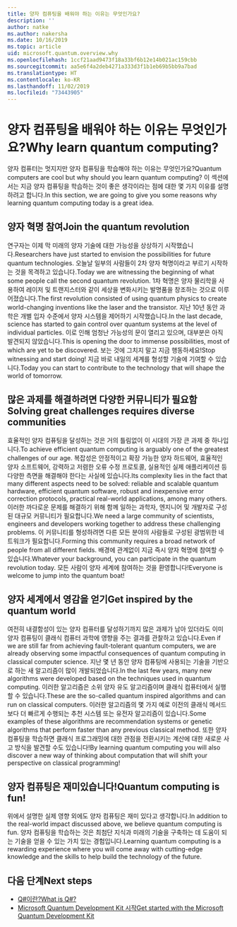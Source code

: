 ```yaml
---
title: 양자 컴퓨팅을 배워야 하는 이유는 무엇인가요?
description: ''
author: natke
ms.author: nakersha
ms.date: 10/16/2019
ms.topic: article
uid: microsoft.quantum.overview.why
ms.openlocfilehash: 1ccf21aad9473f18a33bf6b12e14b021ac159cbb
ms.sourcegitcommit: aa5e6f4a2deb4271a333d3f1b1eb69b5bb9a7bad
ms.translationtype: HT
ms.contentlocale: ko-KR
ms.lasthandoff: 11/02/2019
ms.locfileid: "73443905"
---
```

# <a name="why-learn-quantum-computing"></a><span data-ttu-id="03c4d-102">양자 컴퓨팅을 배워야 하는 이유는 무엇인가요?</span><span class="sxs-lookup"><span data-stu-id="03c4d-102">Why learn quantum computing?</span></span>

<span data-ttu-id="03c4d-103">양자 컴퓨터는 멋지지만 양자 컴퓨팅을 학습해야 하는 이유는 무엇인가요?</span><span class="sxs-lookup"><span data-stu-id="03c4d-103">Quantum computers are cool but why should you learn quantum computing?</span></span> <span data-ttu-id="03c4d-104">이 섹션에서는 지금 양자 컴퓨팅을 학습하는 것이 좋은 생각이라는 점에 대한 몇 가지 이유를 설명하려고 합니다.</span><span class="sxs-lookup"><span data-stu-id="03c4d-104">In this section, we are going to give you some reasons why learning quantum computing today is a great idea.</span></span>

## <a name="join-the-quantum-revolution"></a><span data-ttu-id="03c4d-105">양자 혁명 참여</span><span class="sxs-lookup"><span data-stu-id="03c4d-105">Join the quantum revolution</span></span>

<span data-ttu-id="03c4d-106">연구자는 이제 막 미래의 양자 기술에 대한 가능성을 상상하기 시작했습니다.</span><span class="sxs-lookup"><span data-stu-id="03c4d-106">Researchers have just started to envision the possibilities for future quantum technologies.</span></span> <span data-ttu-id="03c4d-107">오늘날 일부의 사람들이 2차 양자 혁명이라고 부르기 시작하는 것을 목격하고 있습니다.</span><span class="sxs-lookup"><span data-stu-id="03c4d-107">Today we are witnessing the beginning of what some people call the second quantum revolution.</span></span> <span data-ttu-id="03c4d-108">1차 혁명은 양자 물리학을 사용하여 레이저 및 트랜지스터와 같이 세상을 변화시키는 발명품을 창조하는 것으로 이루어졌습니다.</span><span class="sxs-lookup"><span data-stu-id="03c4d-108">The first revolution consisted of using quantum physics to create world-changing inventions like the laser and the transistor.</span></span> <span data-ttu-id="03c4d-109">지난 10년 동안 과학은 개별 입자 수준에서 양자 시스템을 제어하기 시작했습니다.</span><span class="sxs-lookup"><span data-stu-id="03c4d-109">In the last decade, science has started to gain control over quantum systems at the level of individual particles.</span></span> <span data-ttu-id="03c4d-110">이로 인해 엄청난 가능성의 문이 열리고 있으며, 대부분은 아직 발견되지 않았습니다.</span><span class="sxs-lookup"><span data-stu-id="03c4d-110">This is opening the door to immense possibilities, most of which are yet to be discovered.</span></span> <span data-ttu-id="03c4d-111">보는 것에 그치지 말고 지금 행동하세요!</span><span class="sxs-lookup"><span data-stu-id="03c4d-111">Stop witnessing and start doing!</span></span> <span data-ttu-id="03c4d-112">지금 바로 내일의 세계를 형성할 기술에 기여할 수 있습니다.</span><span class="sxs-lookup"><span data-stu-id="03c4d-112">Today you can start to contribute to the technology that will shape the world of tomorrow.</span></span>

## <a name="solving-great-challenges-requires-diverse-communities"></a><span data-ttu-id="03c4d-113">많은 과제를 해결하려면 다양한 커뮤니티가 필요함</span><span class="sxs-lookup"><span data-stu-id="03c4d-113">Solving great challenges requires diverse communities</span></span>

<span data-ttu-id="03c4d-114">효율적인 양자 컴퓨팅을 달성하는 것은 거의 틀림없이 이 시대의 가장 큰 과제 중 하나입니다.</span><span class="sxs-lookup"><span data-stu-id="03c4d-114">To achieve efficient quantum computing is arguably one of the greatest challenges of our age.</span></span> <span data-ttu-id="03c4d-115">복잡성은 안정적이고 확장 가능한 양자 하드웨어, 효율적인 양자 소프트웨어, 강력하고 저렴한 오류 수정 프로토콜, 실용적인 실제 애플리케이션 등 다양한 측면을 해결해야 한다는 사실에 있습니다.</span><span class="sxs-lookup"><span data-stu-id="03c4d-115">Its complexity lies in the fact that many different aspects need to be solved: reliable and scalable quantum hardware, efficient quantum software, robust and inexpensive error correction protocols, practical real-world applications, among many others.</span></span> <span data-ttu-id="03c4d-116">이러한 까다로운 문제를 해결하기 위해 함께 일하는 과학자, 엔지니어 및 개발자로 구성된 대규모 커뮤니티가 필요합니다.</span><span class="sxs-lookup"><span data-stu-id="03c4d-116">We need a large community of scientists, engineers and developers working together to address these challenging problems.</span></span> <span data-ttu-id="03c4d-117">이 커뮤니티를 형성하려면 다른 모든 분야의 사람들로 구성된 광범위한 네트워크가 필요합니다.</span><span class="sxs-lookup"><span data-stu-id="03c4d-117">Forming this community requires a broad network of people from all different fields.</span></span> <span data-ttu-id="03c4d-118">배경에 관계없이 지금 즉시 양자 혁명에 참여할 수 있습니다.</span><span class="sxs-lookup"><span data-stu-id="03c4d-118">Whatever your background, you can participate in the quantum revolution today.</span></span> <span data-ttu-id="03c4d-119">모든 사람이 양자 세계에 참여하는 것을 환영합니다!</span><span class="sxs-lookup"><span data-stu-id="03c4d-119">Everyone is welcome to jump into the quantum boat!</span></span>

## <a name="get-inspired-by-the-quantum-world"></a><span data-ttu-id="03c4d-120">양자 세계에서 영감을 얻기</span><span class="sxs-lookup"><span data-stu-id="03c4d-120">Get inspired by the quantum world</span></span>

<span data-ttu-id="03c4d-121">여전히 내결함성이 있는 양자 컴퓨터를 달성하기까지 많은 과제가 남아 있더라도 이미 양자 컴퓨팅이 클래식 컴퓨터 과학에 영향을 주는 결과를 관찰하고 있습니다.</span><span class="sxs-lookup"><span data-stu-id="03c4d-121">Even if we are still far from achieving fault-tolerant quantum computers, we are already observing some impactful consequences of quantum computing in classical computer science.</span></span> <span data-ttu-id="03c4d-122">지난 몇 년 동안 양자 컴퓨팅에 사용되는 기술을 기반으로 하는 새 알고리즘이 많이 개발되었습니다.</span><span class="sxs-lookup"><span data-stu-id="03c4d-122">In the last few years, many new algorithms were developed based on the techniques used in quantum computing.</span></span> <span data-ttu-id="03c4d-123">이러한 알고리즘은 소위 양자 유도 알고리즘이며 클래식 컴퓨터에서 실행할 수 있습니다.</span><span class="sxs-lookup"><span data-stu-id="03c4d-123">These are the so-called quantum inspired algorithms and can run on classical computers.</span></span> <span data-ttu-id="03c4d-124">이러한 알고리즘의 몇 가지 예로 이전의 클래식 메서드보다 더 빠르게 수행되는 추천 시스템 또는 유전자 알고리즘이 있습니다.</span><span class="sxs-lookup"><span data-stu-id="03c4d-124">Some examples of these algorithms are recommendation systems or genetic algorithms that perform faster than any previous classical method.</span></span> <span data-ttu-id="03c4d-125">또한 양자 컴퓨팅을 학습하면 클래식 프로그래밍에 대한 관점을 전환시키는 계산에 대한 새로운 사고 방식을 발견할 수도 있습니다!</span><span class="sxs-lookup"><span data-stu-id="03c4d-125">By learning quantum computing you will also discover a new way of thinking about computation that will shift your perspective on classical programming!</span></span>

## <a name="quantum-computing-is-fun"></a><span data-ttu-id="03c4d-126">양자 컴퓨팅은 재미있습니다!</span><span class="sxs-lookup"><span data-stu-id="03c4d-126">Quantum computing is fun!</span></span>

<span data-ttu-id="03c4d-127">위에서 설명한 실제 영향 외에도 양자 컴퓨팅은 재미 있다고 생각합니다.</span><span class="sxs-lookup"><span data-stu-id="03c4d-127">In addition to the real-world impact discussed above, we believe quantum computing is fun.</span></span> <span data-ttu-id="03c4d-128">양자 컴퓨팅을 학습하는 것은 최첨단 지식과 미래의 기술을 구축하는 데 도움이 되는 기술을 얻을 수 있는 가치 있는 경험입니다.</span><span class="sxs-lookup"><span data-stu-id="03c4d-128">Learning quantum computing is a rewarding experience where you will come away with cutting-edge knowledge and the skills to help build the technology of the future.</span></span>

## <a name="next-steps"></a><span data-ttu-id="03c4d-129">다음 단계</span><span class="sxs-lookup"><span data-stu-id="03c4d-129">Next steps</span></span>

* [<span data-ttu-id="03c4d-130">Q#이란?</span><span class="sxs-lookup"><span data-stu-id="03c4d-130">What is Q#?</span></span>](xref:microsoft.quantum.overview.qsharp)
* [<span data-ttu-id="03c4d-131">Microsoft Quantum Development Kit 시작</span><span class="sxs-lookup"><span data-stu-id="03c4d-131">Get started with the Microsoft Quantum Development Kit</span></span>](xref:microsoft.quantum.welcome)
